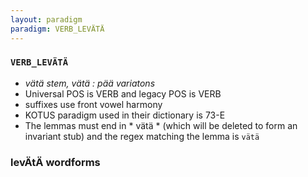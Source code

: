 ```yaml
---
layout: paradigm
paradigm: VERB_LEVÄTÄ
---
```

### ` VERB_LEVÄTÄ `

* _vätä stem, vätä : pää variatons_
* Universal POS is VERB and legacy POS is VERB
* suffixes use front vowel harmony
* KOTUS paradigm used in their dictionary is 73-E
* The lemmas must end in * vätä * (which will be deleted to form an invariant stub) and the regex matching the lemma is ` vätä `

### levÄtÄ wordforms


